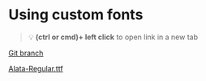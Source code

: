 # Using custom fonts 


> :bulb: **(ctrl or cmd)+ left click** to open link in a new tab 

[Git branch](https://github.com/codiku/react-native-meteo/tree/005-EN-fonts)

[Alata-Regular.ttf](https://github.com/codiku/ressources/blob/master/Alata-Regular.ttf)